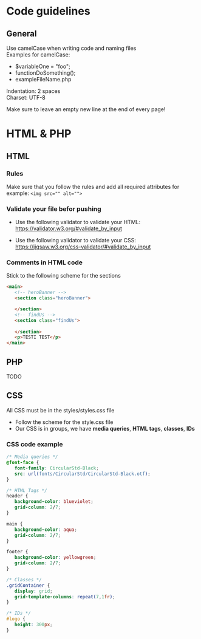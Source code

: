 # Code guidelines

## General 

Use camelCase when writing code and naming files<br>
Examples for camelCase: 
* $variableOne = "foo";
* functionDoSomething();
* exampleFileName.php

Indentation: 2 spaces<br>
Charset: UTF-8

Make sure to leave an empty new line at the end of every page!

# HTML & PHP

## HTML

### Rules
Make sure that you follow the rules and add all required attributes 
for example:
```<img src="" alt="">```

### Validate your file befor pushing

* Use the following validator to validate your HTML: https://validator.w3.org/#validate_by_input

* Use the following validator to validate your CSS:  https://jigsaw.w3.org/css-validator/#validate_by_input

### Comments in HTML code

Stick to the following scheme for the sections

``` HTML
<main>
   <!-- heroBanner --> 
   <section class="heroBanner">

   </section>
   <!-- findUs -->
   <section class="findUs">
      
   </section>
   <p>TESTI TEST</p>
</main>
```
 
## PHP

TODO 

## CSS

All CSS must be in the styles/styles.css file
* Follow the scheme for the style.css file
* Our CSS is in groups, we have **media queries**, **HTML tags**, **classes**, **IDs**

### CSS code example
```CSS
/* Media queries */
@font-face {
   font-family: CircularStd-Black;
   src: url(fonts/CircularStd/CircularStd-Black.otf);
}

/* HTML Tags */
header {
   background-color: blueviolet;
   grid-column: 2/7;
}

main {
   background-color: aqua;
   grid-column: 2/7;
}

footer {
   background-color: yellowgreen;
   grid-column: 2/7;
}

/* Classes */
.gridContainer {
   display: grid;
   grid-template-columns: repeat(7,1fr);
}

/* IDs */
#logo {
   height: 300px;
}
```
